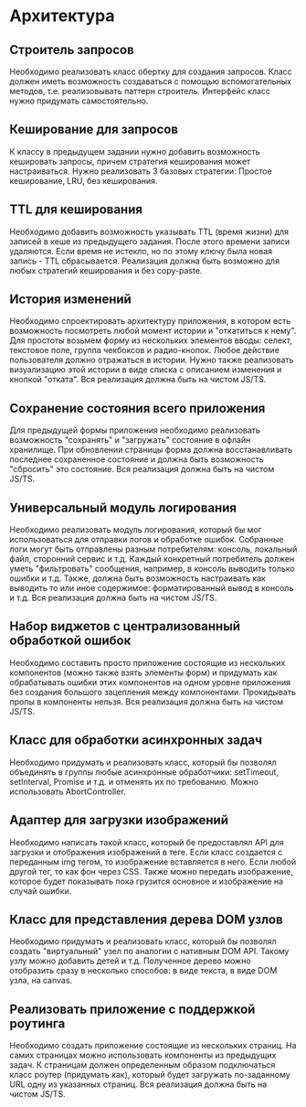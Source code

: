 # Архитектура

## Строитель запросов

Необходимо реализовать класс обертку для создания запросов.
Класс должен иметь возможность создаваться с помощью вспомогательных методов, т.е. реализовывать паттерн строитель.
Интерфейс класс нужно придумать самостоятельно.

## Кеширование для запросов

К классу в предыдущем задании нужно добавить возможность кешировать запросы, причем стратегия кеширования может настраиваться.
Нужно реализовать 3 базовых стратегии: Простое кеширование, LRU, без кеширования.

## TTL для кеширования

Необходимо добавить возможность указывать TTL (время жизни) для записей в кеше из предыдущего задания.
После этого времени записи удаляются. Если время не истекло, но по этому ключу была новая запись - TTL сбрасывается.
Реализация должна быть возможно для любых стратегий кеширования и без copy-paste.

## История изменений

Необходимо спроектировать архитектуру приложения, в котором есть возможность посмотреть любой момент истории и "откатиться к нему".
Для простоты возьмем форму из нескольких элементов вводы: селект, текстовое поле, группа чекбоксов и радио-кнопок.
Любое действие пользователя должно отражаться в истории. Нужно также реализовать визуализацию этой истории в виде списка с
описанием изменения и кнопкой "отката". Вся реализация должна быть на чистом JS/TS.

## Сохранение состояния всего приложения

Для предыдущей формы приложения необходимо реализовать возможность "сохранять" и "загружать" состояние в офлайн хранилище.
При обновлении страницы форма должна восстанавливать последнее сохраненное состояние и должна быть возможность "сбросить" это состояние.
Вся реализация должна быть на чистом JS/TS.

## Универсальный модуль логирования

Необходимо реализовать модуль логирования, который бы мог использоваться для отправки логов и обработке ошибок.
Собранные логи могут быть отправлены разным потребителям: консоль, локальный файл, сторонний сервис и т.д.
Каждый конкретный потребитель должен уметь "фильтровать" сообщения, например, в консоль выводить только ошибки и т.д.
Также, должна быть возможность настраивать как выводить то или иное содержимое: форматированный вывод в консоль и т.д.
Вся реализация должна быть на чистом JS/TS.

## Набор виджетов с централизованный обработкой ошибок

Необходимо составить просто приложение состоящие из нескольких компонентов (можно также взять элементы форм) и придумать
как обрабатывать ошибки этих компонентов на одном уровне приложения без создания большого зацепления между компонентами.
Прокидывать пропы в компоненты нельзя. Вся реализация должна быть на чистом JS/TS.

## Класс для обработки асинхронных задач

Необходимо придумать и реализовать класс, который бы позволял объединять в группы любые асинхронные обработчики:
setTimeout, setInterval, Promise и т.д. и отменять их по требованию. Можно использовать AbortController.

## Адаптер для загрузки изображений

Необходимо написать такой класс, который бе предоставлял API для загрузки и отображения изображений в теге.
Если класс создается с переданным img тегом, то изображение вставляется в него. Если любой другой тег, то как фон через CSS.
Также можно передать изображение, которое будет показывать пока грузится основное и изображение на случай ошибки.

## Класс для представления дерева DOM узлов

Необходимо придумать и реализовать класс, который бы позволял создать "виртуальный" узел по аналогии с нативным DOM API.
Такому узлу можно добавить детей и т.д.
Полученное дерево можно отобразить сразу в несколько способов: в виде текста, в виде DOM узла, на canvas.

## Реализовать приложение с поддержкой роутинга

Необходимо создать приложение состоящие из нескольких страниц. На самих страницах можно использовать компоненты из
предыдущих задач. К страницам должен определенным образом подключаться класс роутер (придумать как), который будет
загружать по-заданному URL одну из указанных страниц. Вся реализация должна быть на чистом JS/TS.